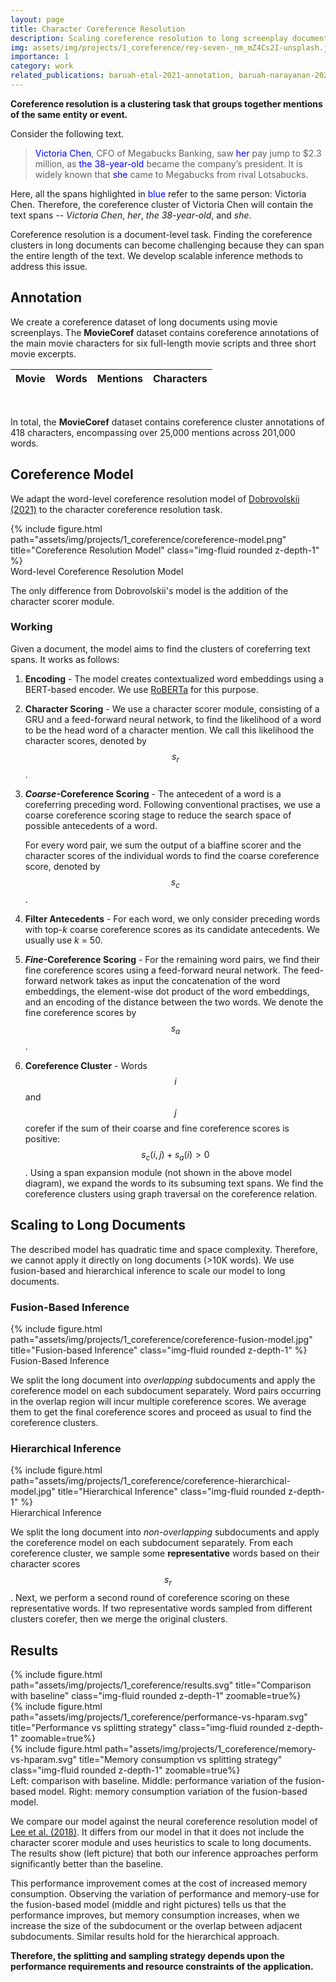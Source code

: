 ```yaml
---
layout: page
title: Character Coreference Resolution
description: Scaling coreference resolution to long screenplay documents
img: assets/img/projects/1_coreference/rey-seven-_nm_mZ4Cs2I-unsplash.jpg
importance: 1
category: work
related_publications: baruah-etal-2021-annotation, baruah-narayanan-2023-character
---
```


**Coreference resolution is a clustering task that groups together mentions of the same entity or event.**

Consider the following text.

> <span style="color:blue;">Victoria Chen</span>, CFO of Megabucks Banking, saw <span style="color:blue;">her</span> pay jump 
> to $2.3 million, as <span style="color:blue;">the 38-year-old</span> became the company’s president. It is widely
> known that <span style="color:blue;">she</span> came to Megabucks from rival Lotsabucks.

Here, all the spans highlighted in <span style="color:blue;">blue</span> refer to the same person: Victoria Chen.
Therefore, the coreference cluster of Victoria Chen will contain the text spans -- *Victoria Chen*, *her*, 
*the 38-year-old*, and *she*.

Coreference resolution is a document-level task.
Finding the coreference clusters in long documents can become challenging because they can span the entire length of
the text.
We develop scalable inference methods to address this issue.

## Annotation

We create a coreference dataset of long documents using movie screenplays.
The **MovieCoref** dataset contains coreference annotations of the main movie characters for six full-length movie 
scripts and three short movie excerpts.

<table
  data-click-to-select="true"
  data-height="300"
  data-virtual-scroll-item-height="5px"
  data-pagination="false"
  data-toggle="table"
  data-url="{{ '/assets/json/moviecoref.json' | relative_url }}">
  <thead>
    <tr>
      <th data-field="movie" data-halign="center" data-align="center" data-sortable="true">Movie</th>
      <th data-field="words" data-halign="center" data-align="center" data-sortable="true">Words</th>
      <th data-field="mentions" data-halign="center" data-align="center" data-sortable="true">Mentions</th>
      <th data-field="characters" data-halign="center" data-align="center" data-sortable="true">Characters</th>
    </tr>
  </thead>
</table>

<br>

In total, the **MovieCoref** dataset contains coreference cluster annotations of 418 characters, 
encompassing over 25,000 mentions across 201,000 words.

## Coreference Model

We adapt the word-level coreference resolution model of 
[Dobrovolskii (2021)](https://aclanthology.org/2021.emnlp-main.605) to the character coreference resolution task.

<div class="row">
    <div class="col-sm mt-3 mt-md-0">
        {% include figure.html path="assets/img/projects/1_coreference/coreference-model.png" 
        title="Coreference Resolution Model" class="img-fluid rounded z-depth-1" %}
    </div>
</div>
<div class="caption">
    Word-level Coreference Resolution Model
</div>

The only difference from Dobrovolskii's model is the addition of the character scorer module.

### Working

Given a document, the model aims to find the clusters of coreferring text spans.
It works as follows:

1.  **Encoding** - 
    The model creates contextualized word embeddings using a BERT-based encoder.
    We use [RoBERTa](https://openreview.net/forum?id=SyxS0T4tvS) for this purpose.

2.  **Character Scoring** - 
    We use a character scorer module, consisting of a GRU and a feed-forward neural network, to find the likelihood of 
    a word to be the head word of a character mention.
    We call this likelihood the character scores, denoted by $$s_r$$.

3.  ***Coarse*-Coreference Scoring** - 
    The antecedent of a word is a coreferring preceding word.
    Following conventional practises, we use a coarse coreference scoring stage to reduce the search space of possible 
    antecedents of a word.

    For every word pair, we sum the output of a biaffine scorer and the character scores of the individual words to
    find the coarse coreference score, denoted by $$s_c$$.

4.  **Filter Antecedents** - 
    For each word, we only consider preceding words with top-*k* coarse coreference scores as its candidate antecedents.
    We usually use *k* = 50.

5.  ***Fine*-Coreference Scoring** - 
    For the remaining word pairs, we find their fine coreference scores using a feed-forward neural network.
    The feed-forward network takes as input the concatenation of the word embeddings, the element-wise dot product
    of the word embeddings, and an encoding of the distance between the two words.
    We denote the fine coreference scores by $$s_a$$.

6.  **Coreference Cluster** -
    Words $$i$$ and $$j$$ corefer if the sum of their coarse and fine coreference scores is positive: 
    $$s_c(i, j) + s_a(i) > 0$$.
    Using a span expansion module (not shown in the above model diagram), we expand the words to its subsuming text
    spans.
    We find the coreference clusters using graph traversal on the coreference relation.

## Scaling to Long Documents

The described model has quadratic time and space complexity.
Therefore, we cannot apply it directly on long documents (>10K words).
We use fusion-based and hierarchical inference to scale our model to long documents.

### Fusion-Based Inference

<div class="row">
    <div class="col-sm mt-3 mt-md-0">
        {% include figure.html path="assets/img/projects/1_coreference/coreference-fusion-model.jpg" 
        title="Fusion-based Inference" class="img-fluid rounded z-depth-1" %}
    </div>
</div>
<div class="caption">
    Fusion-Based Inference
</div>

We split the long document into *overlapping* subdocuments and apply the coreference model on each subdocument
separately.
Word pairs occurring in the overlap region will incur multiple coreference scores.
We average them to get the final coreference scores and proceed as usual to find the coreference clusters.

### Hierarchical Inference

<div class="row">
    <div class="col-sm mt-3 mt-md-0">
        {% include figure.html path="assets/img/projects/1_coreference/coreference-hierarchical-model.jpg" 
        title="Hierarchical Inference" class="img-fluid rounded z-depth-1" %}
    </div>
</div>
<div class="caption">
    Hierarchical Inference
</div>

We split the long document into *non-overlapping* subdocuments and apply the coreference model on each subdocument
separately.
From each coreference cluster, we sample some **representative** words based on their character scores $$s_r$$.
Next, we perform a second round of coreference scoring on these representative words.
If two representative words sampled from different clusters corefer, then we merge the original clusters.

## Results

<div class="row">
    <div class="col-sm mt-3 mt-md-0">
        {% include figure.html path="assets/img/projects/1_coreference/results.svg" 
        title="Comparison with baseline" class="img-fluid rounded z-depth-1" zoomable=true%}
    </div>
    <div class="col-sm mt-3 mt-md-0">
        {% include figure.html path="assets/img/projects/1_coreference/performance-vs-hparam.svg" 
        title="Performance vs splitting strategy" class="img-fluid rounded z-depth-1" zoomable=true%}
    </div>
    <div class="col-sm mt-3 mt-md-0">
        {% include figure.html path="assets/img/projects/1_coreference/memory-vs-hparam.svg" 
        title="Memory consumption vs splitting strategy" class="img-fluid rounded z-depth-1" zoomable=true%}
    </div>
</div>
<div class="caption">
    Left: comparison with baseline. Middle: performance variation of the fusion-based model. Right: memory consumption
    variation of the fusion-based model.
</div>

We compare our model against the neural coreference resolution model of 
[Lee et al. (2018)](https://aclanthology.org/N18-2108/).
It differs from our model in that it does not include the character scorer module and uses heuristics to scale to long
documents.
The results show (left picture) that both our inference approaches perform significantly better than the baseline.

This performance improvement comes at the cost of increased memory consumption.
Observing the variation of performance and memory-use for the fusion-based model (middle and right pictures) tells us
that the performance improves, but memory consumption increases, when we increase the size of the subdocument or the 
overlap between adjacent subdocuments.
Similar results hold for the hierarchical approach.

**Therefore, the splitting and sampling strategy depends upon the performance requirements and resource constraints of 
the application.**